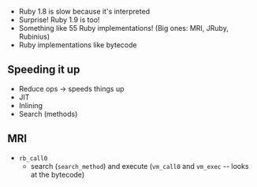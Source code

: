 * Ruby 1.8 is slow because it's interpreted
* Surprise!  Ruby 1.9 is too!
* Something like 55 Ruby implementations! (Big ones: MRI, JRuby, Rubinius)
* Ruby implementations like bytecode

Speeding it up
--------------

* Reduce ops -> speeds things up
* JIT
* Inlining
* Search (methods)

MRI
---

* `rb_call0`
  * search (`search_method`) and execute (`vm_call0` and `vm_exec` -- looks at the bytecode)


